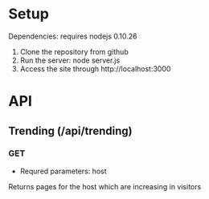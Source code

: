 # Setup

Dependencies: requires nodejs 0.10.26

1. Clone the repository from github
2. Run the server:
		node server.js
3. Access the site through http://localhost:3000

# API
## Trending (/api/trending)
### GET
- Requred parameters: host

Returns pages for the host which are increasing in visitors